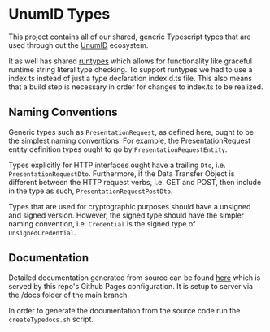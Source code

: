 # UnumID Types

This project contains all of our shared, generic Typescript types that are used through out the [UnumID](https://https://docs.unum.id/) ecosystem. 

It as well has shared [runtypes](https://github.com/pelotom/runtypes) which allows for functionality like graceful runtime string literal type checking. To support runtypes we had to use a index.ts instead of just a type declaration index.d.ts file. This also means that a build step is necessary in order for changes to index.ts to be realized.

## Naming Conventions

Generic types such as `PresentationRequest`, as defined here, ought to be the simplest naming conventions. For example, the PresentationRequest entity definition types ought to go by `PresentationRequestEntity`.

Types explicitly for HTTP interfaces ought have a trailing `Dto`, i.e. `PresentationRequestDto`. Furthermore, if the Data Transfer Object is different between the HTTP request verbs, i.e. GET and POST, then include in the type as such, `PresentationRequestPostDto`.

Types that are used for cryptographic purposes should have a unsigned and signed version. However, the signed type should have the simpler naming convention, i.e. `Credential` is the signed type of `UnsignedCredential`.

## Documentation
Detailed documentation generated from source can be found [here](https://docs.unum.id/types/index.html) which is served by this repo's Github Pages configuration. It is setup to server via the /docs folder of the main branch.

In order to generate the documentation from the source code run the `createTypedocs.sh` script.